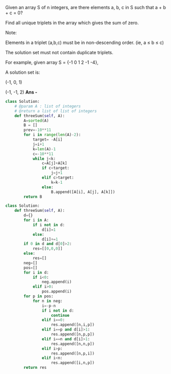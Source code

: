 Given an array S of n integers, are there elements a, b, c in S such that a + b + c = 0? 

Find all unique triplets in the array which gives the sum of zero.

Note:

Elements in a triplet (a,b,c) must be in non-descending order. (ie, a ≤ b ≤ c)

The solution set must not contain duplicate triplets.

For example, given array S = {-1 0 1 2 -1 -4},

A solution set is:

  (-1, 0, 1)

  (-1, -1, 2)
<b> Ans - </b>  

```python
class Solution:
	# @param A : list of integers
	# @return a list of list of integers
	def threeSum(self, A):
        A=sorted(A)
        B = []
        prev=-10**11
        for i in range(len(A)-2):
            target= -A[i]
            j=i+1
            k=len(A)-1
            c=-10**11
            while j<k:
                c=A[j]+A[k]
                if c<target:
                    j=j+1
                elif c>target:
                    k=k-1
                else:
                    B.append([A[i], A[j], A[k]])
        return B
```

```python
class Solution:
    def threeSum(self, A):
        d={}
        for i in A:
            if i not in d:
                d[i]=1
            else:
                d[i]+=1
        if 0 in d and d[0]>2:
            res=[[0,0,0]]
        else:
            res=[]
        neg=[]
        pos=[]
        for i in d:
            if i<0:
                neg.append(i)
            elif i>0:
                pos.append(i)
        for p in pos:
            for n in neg:
                i=-p-n
                if i not in d:
                    continue
                elif i==0:
                    res.append([n,i,p])
                elif i==p and d[i]>1:
                    res.append([n,p,p])
                elif i==n and d[i]>1:
                    res.append([n,n,p])
                elif i>p:
                    res.append([n,p,i])
                elif i<n:
                    res.append([i,n,p])
        return res

```